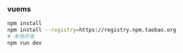 ### vuems
```bash
npm install
npm install --registry=https://registry.npm.taobao.org
# 本地开发
npm run dev
```
